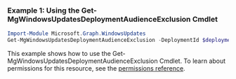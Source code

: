 ### Example 1: Using the Get-MgWindowsUpdatesDeploymentAudienceExclusion Cmdlet
```powershell
Import-Module Microsoft.Graph.WindowsUpdates
Get-MgWindowsUpdatesDeploymentAudienceExclusion -DeploymentId $deploymentId
```
This example shows how to use the Get-MgWindowsUpdatesDeploymentAudienceExclusion Cmdlet.
To learn about permissions for this resource, see the [permissions reference](/graph/permissions-reference).
